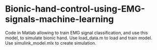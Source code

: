 # Bionic-hand-control-using-EMG-signals-machine-learning
Code in Matlab allowing to train EMG signal classification, and use this model, to simulate bionic hand.
Use load_data.m to load and train model.
Use simulink_model.mlx to create simulation.
